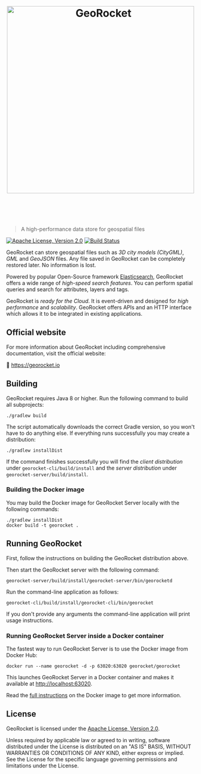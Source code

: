 <h1 align="center">
	<br>
	<br>
	<img width="500" src="https://georocket.io/images/logo.svg" alt="GeoRocket">
	<br>
	<br>
	<br>
</h1>

> A high-performance data store for geospatial files

[![Apache License, Version 2.0](https://img.shields.io/badge/license-Apache--2.0-blue.svg)](http://www.apache.org/licenses/LICENSE-2.0) [![Build Status](https://travis-ci.org/georocket/georocket.svg?branch=master)](https://travis-ci.org/georocket/georocket)

GeoRocket can store geospatial files such as *3D city models (CityGML)*, *GML*
and *GeoJSON* files. Any file saved in GeoRocket can be completely restored
later. No information is lost.

Powered by popular Open-Source framework [Elasticsearch](https://www.elastic.co/),
GeoRocket offers a wide range of *high-speed search features*. You can perform
spatial queries and search for attributes, layers and tags.

GeoRocket is *ready for the Cloud*. It is event-driven and designed for
*high performance* and *scalability*. GeoRocket offers APIs and an HTTP
interface which allows it to be integrated in existing applications.

## Official website

For more information about GeoRocket including comprehensive documentation,
visit the official website:

&#128640; https://georocket.io

## Building

GeoRocket requires Java 8 or higher. Run the following command to build
all subprojects:

    ./gradlew build

The script automatically downloads the correct Gradle version, so you won't
have to do anything else. If everything runs successfully you may create a
distribution:

    ./gradlew installDist

If the command finishes successfully you will find the *client distribution*
under `georocket-cli/build/install` and the *server distribution* under
`georocket-server/build/install`.

### Building the Docker image

You may build the Docker image for GeoRocket Server locally with the following
commands:

    ./gradlew installDist
    docker build -t georocket .

## Running GeoRocket

First, follow the instructions on building the GeoRocket distribution above.

Then start the GeoRocket server with the following command:

    georocket-server/build/install/georocket-server/bin/georocketd

Run the command-line application as follows:

    georocket-cli/build/install/georocket-cli/bin/georocket

If you don't provide any arguments the command-line application will print
usage instructions.

### Running GeoRocket Server inside a Docker container

The fastest way to run GeoRocket Server is to use the Docker image from
Docker Hub:

    docker run --name georocket -d -p 63020:63020 georocket/georocket

This launches GeoRocket Server in a Docker container and makes it available at
<http://localhost:63020>.

Read the [full instructions](https://hub.docker.com/r/georocket/georocket/) on
the Docker image to get more information.

License
-------

GeoRocket is licensed under the
[Apache License, Version 2.0](http://www.apache.org/licenses/LICENSE-2.0).

Unless required by applicable law or agreed to in writing, software
distributed under the License is distributed on an "AS IS" BASIS,
WITHOUT WARRANTIES OR CONDITIONS OF ANY KIND, either express or implied.
See the License for the specific language governing permissions and
limitations under the License.
